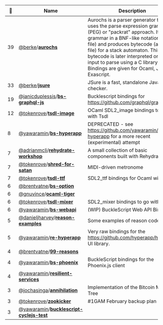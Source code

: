 |:star2: | Name | Description | 🌍|
|---|---|---|---|
|39|[@berke](https://github.com/berke)/[**aurochs**](https://github.com/berke/aurochs)|Aurochs is a parser generator that uses the parse expression grammar  (PEG) or "packrat" approach. It takes a grammar in a BNF-like notation (a .peg file) and produces bytecode (a .nog file) for a stack automaton. This bytecode is later interpreted on the input to parse using a C library. Bindings are given for Ocaml, Java and Exascript.|[:arrow_upper_right:](http://aurochs.fr/)|
|33|[@berke](https://github.com/berke)/[**jsure**](https://github.com/berke/jsure)|JSure is a fast, standalone Javascript checker.||
|19|[@janicduplessis](https://github.com/janicduplessis)/[**bs-graphql-js**](https://github.com/janicduplessis/bs-graphql-js)|Bucklescript bindings for https://github.com/graphql/graphql-js||
|12|[@tokenrove](https://github.com/tokenrove)/[**tsdl-image**](https://github.com/tokenrove/tsdl-image)|OCaml SDL2_image bindings to go with Tsdl||
|8|[@yawaramin](https://github.com/yawaramin)/[**bs-hyperapp**](https://github.com/yawaramin/bs-hyperapp)|DEPRECATED - see https://github.com/yawaramin/re-hyperapp for a more recent (experimental) attempt||
|7|[@adrianmcli](https://github.com/adrianmcli)/[**rehydrate-workshop**](https://github.com/adrianmcli/rehydrate-workshop)|A small collection of basic components built with Rehydrate 💧.||
|7|[@tokenrove](https://github.com/tokenrove)/[**shred-for-satan**](https://github.com/tokenrove/shred-for-satan)|MIDI-driven metronome||
|7|[@tokenrove](https://github.com/tokenrove)/[**tsdl-ttf**](https://github.com/tokenrove/tsdl-ttf)|SDL2_ttf bindings for Ocaml with Tsdl||
|6|[@brentvatne](https://github.com/brentvatne)/[**bs-option**](https://github.com/brentvatne/bs-option)|||
|6|[@gnuvince](https://github.com/gnuvince)/[**ocaml-tiger**](https://github.com/gnuvince/ocaml-tiger)|||
|6|[@tokenrove](https://github.com/tokenrove)/[**tsdl-mixer**](https://github.com/tokenrove/tsdl-mixer)|SDL2_mixer bindings to go with Tsdl||
|6|[@yawaramin](https://github.com/yawaramin)/[**bs-webapi**](https://github.com/yawaramin/bs-webapi)|(WIP) BuckleScript Web API Bindings||
|5|[@danieljharvey](https://github.com/danieljharvey)/[**reason-examples**](https://github.com/danieljharvey/reason-examples)|Some examples of reason code||
|5|[@yawaramin](https://github.com/yawaramin)/[**re-hyperapp**](https://github.com/yawaramin/re-hyperapp)|Very raw bindings for the https://github.com/hyperapp/hyperapp UI library.||
|4|[@brentvatne](https://github.com/brentvatne)/[**99-reasons**](https://github.com/brentvatne/99-reasons)|||
|4|[@yawaramin](https://github.com/yawaramin)/[**bs-phoenix**](https://github.com/yawaramin/bs-phoenix)|BuckleScript bindings for the Phoenix.js client||
|4|[@yawaramin](https://github.com/yawaramin)/[**resilient-services**](https://github.com/yawaramin/resilient-services)|||
|3|[@jochasinga](https://github.com/jochasinga)/[**annihilation**](https://github.com/jochasinga/annihilation)|Implementation of the Bitcoin Merkle Tree||
|3|[@tokenrove](https://github.com/tokenrove)/[**zookicker**](https://github.com/tokenrove/zookicker)|#1GAM February backup plan||
|3|[@yawaramin](https://github.com/yawaramin)/[**bucklescript-cyclejs-test**](https://github.com/yawaramin/bucklescript-cyclejs-test)|||

